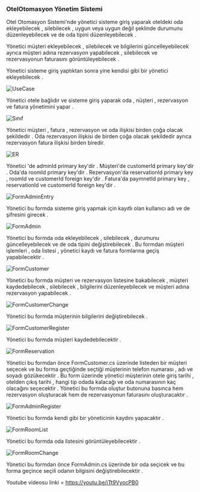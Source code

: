 ### OtelOtomasyon Yönetim Sistemi

Otel Otomasyon Sistemi'nde yönetici sisteme giriş yaparak oteldeki oda ekleyebilecek , silebilecek , uygun veya uygun değil şeklinde durumunu düzenleyebilecek ve de oda tipini düzenleyebilecek .

Yönetici müşteri ekleyebilecek , silebilecek ve bilgilerini güncelleyebilecek ayrıca müşteri adına rezervasyon yapabilecek , silebilecek ve rezervasyonun faturasını görüntüleyebilecek .

Yönetici sisteme giriş yaptıktan sonra yine kendisi gibi bir yönetici ekleyebilecek .

![UseCase](ScreenShoot/Use-Case.png)

Yönetici otele bağlıdır ve sisteme giriş yaparak oda , nüşteri , rezervasyon ve fatura yönetimini yapar .

![Sınıf](ScreenShoot/Sınıf.png)

Yönetici müşteri , fatura , rezervasyon ve oda ilişkisi birden çoğa olacak şekildedir . Oda rezervasyon ilişkisi de birden çoğa olacak şekildedir ayrıca rezervasyon fatura ilişkisi birden biredir.

![ER](ScreenShoot/ER.png)

Yönetici 'de adminId primary key'dir . Müşteri'de customerId primary key'dir . Oda'da roomId primary key'dir . Rezervasyon'da reservationId primary key , roomId ve customerId foreign key'dir . Fatura'da paymnetId primary key , reservationId ve customerId foreign key'dir .

 ![FormAdminEntry](ScreenShoot/FormAdminEntry.jpg)

Yönetici bu formda sisteme giriş yapmak için kayıtlı olan kullanıcı adı ve de şifresini girecek .

![FormAdmin](ScreenShoot/FormAdmin.jpg)

Yönetici bu formda oda ekleyebilecek , silebilecek , durumunu güncelleyebilecek ve de oda tipini değiştirebilecek . Bu formdan müşteri işlemleri , oda listesi , yönetici kaydı ve fatura formlarına geçiş yapabilecektir .

![FormCustomer](ScreenShoot/FormCustomer.jpg)

Yönetici bu formda müşteri ve rezervasyon listesine bakabilecek , müşteri kaydedebilecek , silebilecek , bilgilerini düzenleyebilecek ve müşteri adına rezervasyon yapabilecek .

![FormCustomerChange](ScreenShoot/FormCustomerChange.jpg)

Yönetici bu formda müşterinin bilgilerini değiştirebilecek .

![FormCustomerRegister](ScreenShoot/FormCustomerRegister.jpg)

Yönetici bu formda müşteri kaydedebilecektir .

![FormReservation](ScreenShoot/FormReservation.jpg)

Yönetici bu formdan önce FormCustomer.cs üzerinde listeden bir müşteri seçecek ve bu forma geçtiğinde seçtiği müşterinin telefon numarası , adı ve soyadı gözükecektir . Bu form üzerinde yönetici müşterinin otele giriş tarihi , otelden çıkış tarihi , hangi tip odada kalacağı ve oda numarasının kaç olacağını seçecektir . Yönetici bu formda oluştur butonuna basınca hem rezervasyon oluşturacak hem de rezervasyonun faturasını oluşturacaktır .

![FormAdminRegister](ScreenShoot/FormAdminRegister.jpg)

Yönetici bu formda kendi gibi bir yöneticinin kaydını yapacaktır .

![FormRoomList](ScreenShoot/FormRoomList.jpg)

Yönetici bu formda oda listesini görüntüleyebilecektir .

![FormRoomChange](ScreenShoot/FormRoomChange.jpg)

Yönetici bu formdan önce FormAdmin.cs üzerinde bir oda seçicek ve bu forma geçince seçili odanın bilgisini değiştirebilecektir .

Youtube videosu linki = https://youtu.be/iTt9VyocPB0

